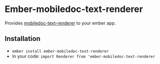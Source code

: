 # Ember-mobiledoc-text-renderer

Provides [mobiledoc-text-renderer](https://github.com/bustlelabs/mobiledoc-text-renderer) to your ember app.

## Installation

* `ember install ember-mobiledoc-text-renderer`
* In your code: `import Renderer from 'ember-mobiledoc-text-renderer`
